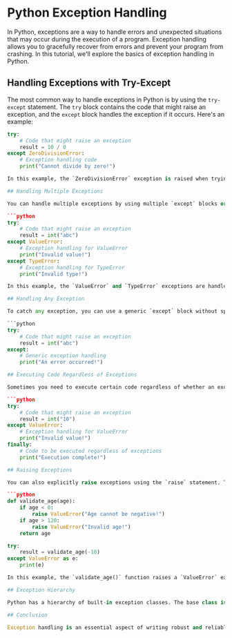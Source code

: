 # Python Exception Handling

In Python, exceptions are a way to handle errors and unexpected situations that may occur during the execution of a program. Exception handling allows you to gracefully recover from errors and prevent your program from crashing. In this tutorial, we'll explore the basics of exception handling in Python.

## Handling Exceptions with Try-Except

The most common way to handle exceptions in Python is by using the `try-except` statement. The `try` block contains the code that might raise an exception, and the `except` block handles the exception if it occurs. Here's an example:

```python
try:
    # Code that might raise an exception
    result = 10 / 0
except ZeroDivisionError:
    # Exception handling code
    print("Cannot divide by zero!")

In this example, the `ZeroDivisionError` exception is raised when trying to divide a number by zero. The `except` block catches the exception and executes the specified code.

## Handling Multiple Exceptions

You can handle multiple exceptions by using multiple `except` blocks or a single `except` block with multiple exception types. Here's an example:

```python
try:
    # Code that might raise an exception
    result = int("abc")
except ValueError:
    # Exception handling for ValueError
    print("Invalid value!")
except TypeError:
    # Exception handling for TypeError
    print("Invalid type!")

In this example, the `ValueError` and `TypeError` exceptions are handled separately. If either exception occurs, the corresponding `except` block will be executed.

## Handling Any Exception

To catch any exception, you can use a generic `except` block without specifying the exception type. However, it's generally recommended to handle specific exceptions whenever possible to provide more targeted error messages. Here's an example:

```python
try:
    # Code that might raise an exception
    result = int("abc")
except:
    # Generic exception handling
    print("An error occurred!")

## Executing Code Regardless of Exceptions

Sometimes you need to execute certain code regardless of whether an exception occurs or not. For this purpose, you can use the `finally` block. The code inside the `finally` block will always be executed, whether an exception occurs or not. Here's an example:

```python
try:
    # Code that might raise an exception
    result = int("10")
except ValueError:
    # Exception handling for ValueError
    print("Invalid value!")
finally:
    # Code to be executed regardless of exceptions
    print("Execution complete!")

## Raising Exceptions

You can also explicitly raise exceptions using the `raise` statement. This can be useful when you want to raise specific exceptions based on certain conditions. Here's an example:

```python
def validate_age(age):
    if age < 0:
        raise ValueError("Age cannot be negative!")
    if age > 120:
        raise ValueError("Invalid age!")
    return age

try:
    result = validate_age(-10)
except ValueError as e:
    print(e)

In this example, the `validate_age()` function raises a `ValueError` exception if the age is negative or exceeds 120. The exception is then caught and its message is printed.

## Exception Hierarchy

Python has a hierarchy of built-in exception classes. The base class is `BaseException`, followed by `Exception`, which is the base class for all built-in exceptions. You can also create custom exception classes by inheriting from `Exception` or its subclasses.

## Conclusion

Exception handling is an essential aspect of writing robust and reliable Python code. By properly handling exceptions, you can gracefully handle errors and ensure that your program continues to
